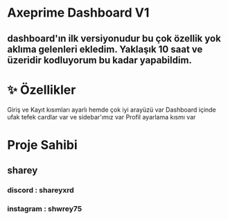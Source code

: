 # Axeprime Dashboard V1
## dashboard'ın ilk versiyonudur bu çok özellik yok aklıma gelenleri ekledim. Yaklaşık 10 saat ve üzeridir kodluyorum bu kadar yapabildim.

# ✨ Özellikler
Giriş ve Kayıt kısımları ayarlı hemde çok iyi arayüzü var
Dashboard içinde ufak tefek cardlar var ve sidebar'ımız var
Profil ayarlama kısmı var

# Proje Sahibi
## sharey
### discord : shareyxrd
### instagram : shwrey75
